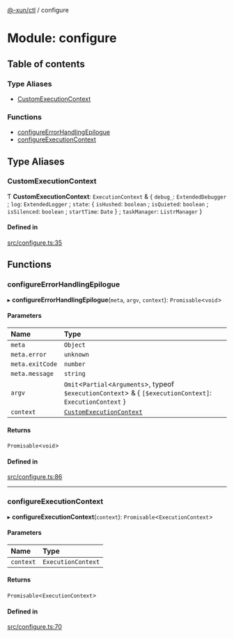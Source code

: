 [@-xun/ctl](../README.md) / configure

# Module: configure

## Table of contents

### Type Aliases

- [CustomExecutionContext](configure.md#customexecutioncontext)

### Functions

- [configureErrorHandlingEpilogue](configure.md#configureerrorhandlingepilogue)
- [configureExecutionContext](configure.md#configureexecutioncontext)

## Type Aliases

### CustomExecutionContext

Ƭ **CustomExecutionContext**: `ExecutionContext` & \{ `debug_`: `ExtendedDebugger` ; `log`: `ExtendedLogger` ; `state`: \{ `isHushed`: `boolean` ; `isQuieted`: `boolean` ; `isSilenced`: `boolean` ; `startTime`: `Date`  } ; `taskManager`: `ListrManager`  }

#### Defined in

[src/configure.ts:35](https://github.com/Xunnamius/xunnctl/blob/d4b0c04/src/configure.ts#L35)

## Functions

### configureErrorHandlingEpilogue

▸ **configureErrorHandlingEpilogue**(`meta`, `argv`, `context`): `Promisable`\<`void`\>

#### Parameters

| Name | Type |
| :------ | :------ |
| `meta` | `Object` |
| `meta.error` | `unknown` |
| `meta.exitCode` | `number` |
| `meta.message` | `string` |
| `argv` | `Omit`\<`Partial`\<`Arguments`\>, typeof `$executionContext`\> & \{ `[$executionContext]`: `ExecutionContext`  } |
| `context` | [`CustomExecutionContext`](configure.md#customexecutioncontext) |

#### Returns

`Promisable`\<`void`\>

#### Defined in

[src/configure.ts:86](https://github.com/Xunnamius/xunnctl/blob/d4b0c04/src/configure.ts#L86)

___

### configureExecutionContext

▸ **configureExecutionContext**(`context`): `Promisable`\<`ExecutionContext`\>

#### Parameters

| Name | Type |
| :------ | :------ |
| `context` | `ExecutionContext` |

#### Returns

`Promisable`\<`ExecutionContext`\>

#### Defined in

[src/configure.ts:70](https://github.com/Xunnamius/xunnctl/blob/d4b0c04/src/configure.ts#L70)
